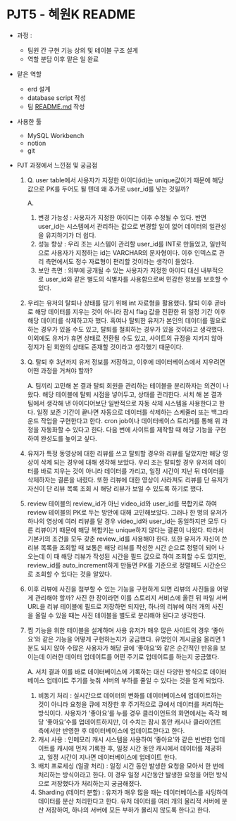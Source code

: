 # PJT5 - 혜원K README

- 과정 :
    - 팀원 간 구현 기능 상의 및 테이블 구조 설계
    - 역할 분담 이후 맡은 일 완료

- 맡은 역할
    - erd 설계
    - database script 작성
    - 팀 [README.md](http://README.md) 작성

- 사용한 툴
    - MySQL Workbench
    - notion
    - git

- PJT 과정에서 느낀점 및 궁금점
    1. Q. user table에서 사용자가 지정한 아이디(id)는 unique값이기 때문에 해당 값으로 PK를 두어도 될 텐데 왜 추가로 user_id를 넣는 것일까?
        
        A. 
        
        1. 변경 가능성 : 사용자가 지정한 아이디는 이후 수정될 수 있다. 반면 user_id는 시스템에서 관리하는 값으로 변경할 일이 없어 데이터의 일관성을 유지하기가 더 쉽다. 
        2. 성능 향상 : 우리 조는 시스템이 관리할 user_id를 INT로 만들었고, 일반적으로 사용자가 지정하는 id는 VARCHAR의 문자형이다. 이후 인덱스로 관리 측면에서도 정수 자료형이 편리할 것이라는 생각이 들었다. 
        3. 보안 측면 : 외부에 공개될 수 있는 사용자가 지정한 아이디 대신 내부적으로 user_id와 같은 별도의 식별자를 사용함으로써 민감한 정보를 보호할 수 있다. 
        
    2. 우리는 유저의 탈퇴나 상태를 담기 위해 int 자료형을 활용했다. 탈퇴 이후 곧바로 해당 데이터를 지우는 것이 아니라 잠시 flag 값을 전환한 뒤 일정 기간 이후 해당 데이터를 삭제하고자 했다. 혹여나 탈퇴한 유저가 본인의 데이터를 필요로 하는 경우가 있을 수도 있고, 탈퇴를 철회하는 경우가 있을 것이라고 생각했다. 이외에도 유저가 휴면 상태로 전환될 수도 있고, 사이트의 규정을 지키지 않아 정지가 된 회원의 상태도 존재할 것이라고 생각했기 때문이다. 
    
    1. Q. 탈퇴 후 3년까지 유저 정보를 저장하고, 이후에 데이터베이스에서 지우려면 어떤 과정을 거쳐야 할까?
        
        A. 팀끼리 고민해 본 결과 탈퇴 회원을 관리하는 테이블을 분리하자는 의견이 나왔다. 해당 테이블에 탈퇴 시점을 넣어두고, 상태를 관리한다. 서치 해 본 결과 팀에서 생각해 낸 아이디어보단 일반적으로 자동 삭제 시스템을 사용한다고 한다. 일정 보존 기간이 끝나면 자동으로 데이터를 삭제하는 스케줄러 또는 백그라운드 작업을 구현한다고 한다. cron job이나 데이터베이스 트리거를 통해 위 과정을 자동화할 수 있다고 한다. 다음 번에 사이트를 제작할 때 해당 기능을 구현하여 완성도를 높이고 싶다.
        
    
    1. 유저가 특정 동영상에 대한 리뷰를 쓰고 탈퇴할 경우와 리뷰를 달았지만 해당 영상이 삭제 되는 경우에 대해 생각해 보았다. 우리 조는 탈퇴할 경우 유저의 데이터를 바로 지우는 것이 아니라 데이터를 가리고, 일정 시간이 지난 뒤 데이터를 삭제하자는 결론을 내렸다. 또한 리뷰에 대한 영상이 사라져도 리뷰를 단 유저가 자신이 단 리뷰 목록 조회 시 해당 리뷰가 보일 수 있도록 하기로 했다. 
    2. review 테이블의 review_id가 아닌 video_id와 user_id를 복합키로 하여 review 테이블의 PK로 두는 방안에 대해 고민해보았다. 그러나 한 명의 유저가 하나의 영상에 여러 리뷰를 달 경우 video_id와 user_id는 동일하지만 모두 다른 리뷰이기 때문에 해당 복합키는 unique하지 않다는 결론이 나왔다. 따라서 기본키의 조건을 모두 갖춘 review_id를 사용해야 한다. 또한 유저가 자신이 쓴 리뷰 목록을 조회할 때 보통은 해당 리뷰를 작성한 시간 순으로 정렬이 되어 나오는데 이 때 해당 리뷰가 작성된 시간을 필드 값으로 하여 조회할 수도 있지만, review_id를 auto_increment하게 만들면 PK를 기준으로 정렬해도 시간순으로 조회할 수 있다는 것을 알았다.
    3. 이후 리뷰에 사진을 첨부할 수 있는 기능을 구현하게 되면 리뷰의 사진들을 어떻게 관리해야 할까? 사진 한 장이라면 이를 스토리지 서비스에 올린 뒤 파일 서버 URL을 리뷰 테이블에 필드로 저장하면 되지만, 하나의 리뷰에 여러 개의 사진을 올릴 수 있을 때는 사진 테이블을 별도로 분리해야 된다고 생각한다. 
    4. 찜 기능을 위한 테이블을 설계하며 사용 유저가 매우 많은 사이트의 경우 ‘좋아요’와 같은 기능을 어떻게 구현하는지가 궁금했다. 유명인이 게시글을 올리면 1분도 되지 않아 수많은 사용자가 해당 글에 ‘좋아요’와 같은 순간적인 반응을 보이는데 이러한 데이터 업데이트를 어떤 주기로 업데이트를 하는지 궁금했다. 
        
        A. 서치 결과 이를 바로 데이터베이스에 기록하는 대신 다양한 방식으로 데이터베이스 업데이트 주기를 늦춰 서버의 부하를 줄일 수 있다는 것을 알게 되었다. 
        
        1. 비동기 처리 : 실시간으로 데이터의 변화를 데이터베이스에 업데이트하는 것이 아니라 요청을 큐에 저장한 후 주기적으로 큐에서 데이터를 처리하는 방식이다. 사용자가 ‘좋아요’를 누를 경우 클라이언트의 화면에서는 즉각 해당 ‘좋아요’수를 업데이트하지만, 이 수치는 잠시 동안 캐시나 클라이언트 측에서만 반영한 후 데이터베이스에 업데이트한다고 한다. 
        2. 캐시 사용 : 인메모리 캐시 시스템을 사용하여 ‘좋아요’와 같은 빈번한 업데이트를 캐시에 먼저 기록한 후, 일정 시간 동안 캐시에서 데이터를 제공하고, 일정 시간이 지나면 데이터베이스에 업데이트 한다.
        3. 배치 프로세싱 (일괄 처리) : 일정 시간 동안 발생한 요청을 모아서 한 번에 처리하는 방식이라고 한다. 이 경우 일정 시간동안 발생한 요청을 어떤 방식으로 저장했다가 처리하는지 궁금해졌다.
        4. Sharding (데이터 분할) : 유저가 매우 많을 때는 데이터베이스를 샤딩하여 데이터를 분산 처리한다고 한다. 유저 데이터를 여러 개의 물리적 서버에 분산 저장하여, 하나의 서버에 모든 부하가 몰리지 않도록 한다고 한다.
